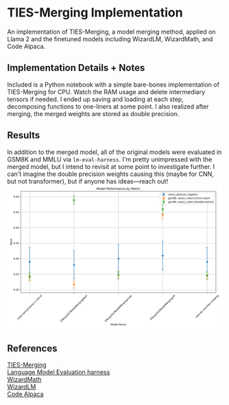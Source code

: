 # TIES-Merging Implementation
An implementation of TIES-Merging, a model merging method, applied on Llama 2 and the finetuned models including WizardLM, WizardMath, and Code Alpaca.
## Implementation Details + Notes
Included is a Python notebook with a simple bare-bones implementation of TIES-Merging for CPU. Watch the RAM usage and delete intermediary tensors if needed. I ended up saving and loading at each step, decomposing functions to one-liners at some point. I also realized after merging, the merged weights are stored as double precision.
## Results
In addition to the merged model, all of the original models were evaluated in GSM8K and MMLU via ```lm-eval-harness```. I'm pretty unimpressed with the merged model, but I intend to revisit at some point to investigate further. I can't imagine the double precision weights causing this (maybe for CNN, but not transformer), but if anyone has ideas—reach out!
![Testing results](model_performance.png)
## References
[TIES-Merging](https://github.com/prateeky2806/ties-merging)  
[Language Model Evaluation harness](https://github.com/EleutherAI/lm-evaluation-harness)  
[WizardMath](https://wizardlm.github.io/WizardMath/)  
[WizardLM](https://github.com/nlpxucan/WizardLM)  
[Code Alpaca](https://github.com/sahil280114/codealpaca)